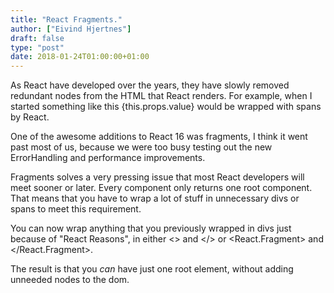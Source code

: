 ```yaml
---
title: "React Fragments."
author: ["Eivind Hjertnes"]
draft: false
type: "post"
date: 2018-01-24T01:00:00+01:00
---
```


As React have developed over the years, they have slowly removed
redundant nodes from the HTML that React renders. For example, when I
started something like this {this.props.value} would be wrapped with
spans by React.

One of the awesome additions to React 16 was fragments, I think it went
past most of us, because we were too busy testing out the new
ErrorHandling and performance improvements.

Fragments solves a very pressing issue that most React developers will
meet sooner or later. Every component only returns one root component.
That means that you have to wrap a lot of stuff in unnecessary divs or
spans to meet this requirement.

You can now wrap anything that you previously wrapped in divs just
because of "React Reasons", in either <> and </> or <React.Fragment> and
</React.Fragment>.

The result is that you _can_ have just one root element, without adding
unneeded nodes to the dom.
